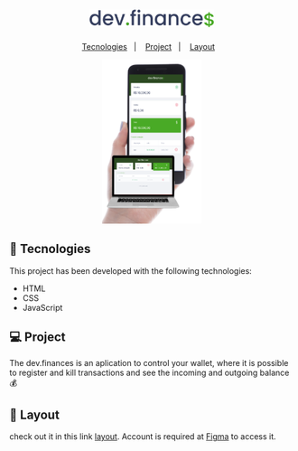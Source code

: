  <h1 align="center">
  <img alt="dev.finances" title="dev.finances" src="assets/logo.svg" width="220px" />
</h1>

<p align="center">
  <a href="#-Tecnologies">Tecnologies</a>&nbsp;&nbsp;&nbsp;|&nbsp;&nbsp;&nbsp;
  <a href="#-Project">Project</a>&nbsp;&nbsp;&nbsp;|&nbsp;&nbsp;&nbsp;
  <a href="#-Layout">Layout</a>&nbsp;&nbsp;&nbsp;
</p>

<p align="center">
  <img alt="dev.finances" src="./screens.png" width="35%">
</p>

 ## 🚀 Tecnologies

This project has been developed with the following technologies:

- HTML
- CSS
- JavaScript

## 💻 Project

The dev.finances is an aplication to control your wallet, where it is possible to register and kill transactions and see the incoming and outgoing balance💰

## 🔖 Layout

check out it in this link [layout](https://www.figma.com/file/7Vu9DzUaCZIV4nibzkjgB4/dev.finance%24-Maratona-Discover). Account is required at [Figma](https://figma.com) to access it.


